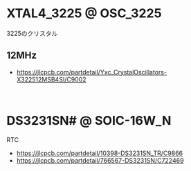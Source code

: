 
# XTAL4_3225 @ OSC_3225

3225のクリスタル

## 12MHz
 - https://jlcpcb.com/partdetail/Yxc_CrystalOscillators-X322512MSB4SI/C9002






<br>

# DS3231SN# @ SOIC-16W_N

RTC

 - https://jlcpcb.com/partdetail/10398-DS3231SN_TR/C9866
 - https://jlcpcb.com/partdetail/766567-DS3231SN/C722469














